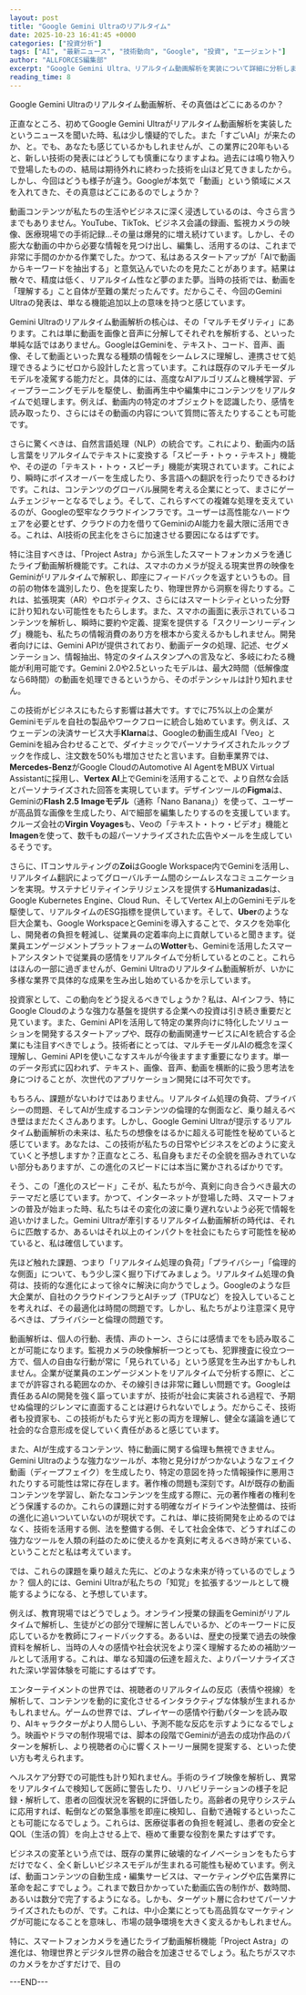 ```yaml
---
layout: post
title: "Google Gemini Ultraのリアルタイム"
date: 2025-10-23 16:41:45 +0000
categories: ["投資分析"]
tags: ["AI", "最新ニュース", "技術動向", "Google", "投資", "エージェント"]
author: "ALLFORCES編集部"
excerpt: "Google Gemini Ultra、リアルタイム動画解析を実装について詳細に分析します。"
reading_time: 8
---
```


Google Gemini Ultraのリアルタイム動画解析、その真価はどこにあるのか？

正直なところ、初めてGoogle Gemini Ultraがリアルタイム動画解析を実装したというニュースを聞いた時、私は少し懐疑的でした。また「すごいAI」が来たのか、と。でも、あなたも感じているかもしれませんが、この業界に20年もいると、新しい技術の発表にはどうしても慎重になりますよね。過去には鳴り物入りで登場したものの、結局は期待外れに終わった技術を山ほど見てきましたから。しかし、今回はどうも様子が違う。Googleが本気で「動画」という領域にメスを入れてきた、その真意はどこにあるのでしょうか？

動画コンテンツが私たちの生活やビジネスに深く浸透しているのは、今さら言うまでもありません。YouTube、TikTok、ビジネス会議の録画、監視カメラの映像、医療現場での手術記録…その量は爆発的に増え続けています。しかし、その膨大な動画の中から必要な情報を見つけ出し、編集し、活用するのは、これまで非常に手間のかかる作業でした。かつて、私はあるスタートアップが「AIで動画からキーワードを抽出する」と意気込んでいたのを見たことがあります。結果は散々で、精度は低く、リアルタイム性など夢のまた夢。当時の技術では、動画を「理解する」こと自体が至難の業だったんです。だからこそ、今回のGemini Ultraの発表は、単なる機能追加以上の意味を持つと感じています。

Gemini Ultraのリアルタイム動画解析の核心は、その「マルチモダリティ」にあります。これは単に動画を画像と音声に分解してそれぞれを解析する、といった単純な話ではありません。GoogleはGeminiを、テキスト、コード、音声、画像、そして動画といった異なる種類の情報をシームレスに理解し、連携させて処理できるようにゼロから設計したと言っています。これは既存のマルチモーダルモデルを凌駕する能力だと。具体的には、高度なAIアルゴリズムと機械学習、ディープラーニングモデルを駆使し、動画再生中や編集中にコンテンツをリアルタイムで処理します。例えば、動画内の特定のオブジェクトを認識したり、感情を読み取ったり、さらにはその動画の内容について質問に答えたりすることも可能です。

さらに驚くべきは、自然言語処理（NLP）の統合です。これにより、動画内の話し言葉をリアルタイムでテキストに変換する「スピーチ・トゥ・テキスト」機能や、その逆の「テキスト・トゥ・スピーチ」機能が実現されています。これにより、瞬時にボイスオーバーを生成したり、多言語への翻訳を行ったりできるわけです。これは、コンテンツのグローバル展開を考える企業にとって、まさにゲームチェンジャーとなるでしょう。そして、これらすべての複雑な処理を支えているのが、Googleの堅牢なクラウドインフラです。ユーザーは高性能なハードウェアを必要とせず、クラウドの力を借りてGeminiのAI能力を最大限に活用できる。これは、AI技術の民主化をさらに加速させる要因になるはずです。

特に注目すべきは、「Project Astra」から派生したスマートフォンカメラを通じたライブ動画解析機能です。これは、スマホのカメラが捉える現実世界の映像をGeminiがリアルタイムで解釈し、即座にフィードバックを返すというもの。目の前の物体を識別したり、色を提案したり、物理世界から洞察を得たりする。これは、拡張現実（AR）やロボティクス、さらにはスマートシティといった分野に計り知れない可能性をもたらします。また、スマホの画面に表示されているコンテンツを解析し、瞬時に要約や定義、提案を提供する「スクリーンリーディング」機能も、私たちの情報消費のあり方を根本から変えるかもしれません。開発者向けには、Gemini APIが提供されており、動画データの処理、記述、セグメンテーション、情報抽出、特定のタイムスタンプへの言及など、多岐にわたる機能が利用可能です。Gemini 2.0や2.5といったモデルは、最大2時間（低解像度なら6時間）の動画を処理できるというから、そのポテンシャルは計り知れません。

この技術がビジネスにもたらす影響は甚大です。すでに75%以上の企業がGeminiモデルを自社の製品やワークフローに統合し始めています。例えば、スウェーデンの決済サービス大手**Klarna**は、Googleの動画生成AI「Veo」とGeminiを組み合わせることで、ダイナミックでパーソナライズされたルックブックを作成し、注文数を50%も増加させたと言います。自動車業界では、**Mercedes-Benz**がGoogle CloudのAutomotive AI AgentをMBUX Virtual Assistantに採用し、**Vertex AI**上でGeminiを活用することで、より自然な会話とパーソナライズされた回答を実現しています。デザインツールの**Figma**は、Geminiの**Flash 2.5 Imageモデル**（通称「Nano Banana」）を使って、ユーザーが高品質な画像を生成したり、AIで細部を編集したりするのを支援しています。クルーズ会社の**Virgin Voyages**も、Veoの「テキスト・トゥ・ビデオ」機能と**Imagen**を使って、数千もの超パーソナライズされた広告やメールを生成しているそうです。

さらに、ITコンサルティングの**Zoi**はGoogle Workspace内でGeminiを活用し、リアルタイム翻訳によってグローバルチーム間のシームレスなコミュニケーションを実現。サステナビリティインテリジェンスを提供する**Humanizadas**は、Google Kubernetes Engine、Cloud Run、そしてVertex AI上のGeminiモデルを駆使して、リアルタイムのESG指標を提供しています。そして、**Uber**のような巨大企業も、Google WorkspaceとGeminiを導入することで、タスクを効率化し、開発者の負担を軽減し、従業員の定着率向上に貢献していると聞きます。従業員エンゲージメントプラットフォームの**Wotter**も、Geminiを活用したスマートアシスタントで従業員の感情をリアルタイムで分析しているとのこと。これらはほんの一部に過ぎませんが、Gemini Ultraのリアルタイム動画解析が、いかに多様な業界で具体的な成果を生み出し始めているかを示しています。

投資家として、この動向をどう捉えるべきでしょうか？私は、AIインフラ、特にGoogle Cloudのような強力な基盤を提供する企業への投資は引き続き重要だと見ています。また、Gemini APIを活用して特定の業界向けに特化したソリューションを開発するスタートアップや、既存の動画関連サービスにAIを統合する企業にも注目すべきでしょう。技術者にとっては、マルチモーダルAIの概念を深く理解し、Gemini APIを使いこなすスキルが今後ますます重要になります。単一のデータ形式に囚われず、テキスト、画像、音声、動画を横断的に扱う思考法を身につけることが、次世代のアプリケーション開発には不可欠です。

もちろん、課題がないわけではありません。リアルタイム処理の負荷、プライバシーの問題、そしてAIが生成するコンテンツの倫理的な側面など、乗り越えるべき壁はまだたくさんあります。しかし、Google Gemini Ultraが提示するリアルタイム動画解析の未来は、私たちの想像をはるかに超える可能性を秘めていると感じています。あなたは、この技術が私たちの日常やビジネスをどのように変えていくと予想しますか？正直なところ、私自身もまだその全貌を掴みきれていない部分もありますが、この進化のスピードには本当に驚かされるばかりです。

そう、この「進化のスピード」こそが、私たちが今、真剣に向き合うべき最大のテーマだと感じています。かつて、インターネットが登場した時、スマートフォンの普及が始まった時、私たちはその変化の波に乗り遅れないよう必死で情報を追いかけました。Gemini Ultraが牽引するリアルタイム動画解析の時代は、それらに匹敵するか、あるいはそれ以上のインパクトを社会にもたらす可能性を秘めていると、私は確信しています。

先ほど触れた課題、つまり「リアルタイム処理の負荷」「プライバシー」「倫理的な側面」について、もう少し深く掘り下げてみましょう。リアルタイム処理の負荷は、技術的な進化によって徐々に解決に向かうでしょう。Googleのような巨大企業が、自社のクラウドインフラとAIチップ（TPUなど）を投入していることを考えれば、その最適化は時間の問題です。しかし、私たちがより注意深く見守るべきは、プライバシーと倫理の問題です。

動画解析は、個人の行動、表情、声のトーン、さらには感情までをも読み取ることが可能になります。監視カメラの映像解析一つとっても、犯罪捜査に役立つ一方で、個人の自由な行動が常に「見られている」という感覚を生み出すかもしれません。企業が従業員のエンゲージメントをリアルタイムで分析する際に、どこまでが許容される範囲なのか、その線引きは非常に難しい問題です。Googleは責任あるAIの開発を強く謳っていますが、技術が社会に実装される過程で、予期せぬ倫理的ジレンマに直面することは避けられないでしょう。だからこそ、技術者も投資家も、この技術がもたらす光と影の両方を理解し、健全な議論を通じて社会的な合意形成を促していく責任があると感じています。

また、AIが生成するコンテンツ、特に動画に関する倫理も無視できません。Gemini Ultraのような強力なツールが、本物と見分けがつかないようなフェイク動画（ディープフェイク）を生成したり、特定の意図を持った情報操作に悪用されたりする可能性は常に存在します。著作権の問題も深刻です。AIが既存の動画コンテンツを学習し、新たなコンテンツを生成する際に、元の著作権者の権利をどう保護するのか。これらの課題に対する明確なガイドラインや法整備は、技術の進化に追いついていないのが現状です。これは、単に技術開発を止めるのではなく、技術を活用する側、法を整備する側、そして社会全体で、どうすればこの強力なツールを人類の利益のために使えるかを真剣に考えるべき時が来ている、ということだと私は考えています。

では、これらの課題を乗り越えた先に、どのような未来が待っているのでしょうか？ 個人的には、Gemini Ultraが私たちの「知覚」を拡張するツールとして機能するようになる、と予想しています。

例えば、教育現場ではどうでしょう。オンライン授業の録画をGeminiがリアルタイムで解析し、生徒がどの部分で理解に苦しんでいるか、どのキーワードに反応しているかを教師にフィードバックする。あるいは、歴史の授業で過去の映像資料を解析し、当時の人々の感情や社会状況をより深く理解するための補助ツールとして活用する。これは、単なる知識の伝達を超えた、よりパーソナライズされた深い学習体験を可能にするはずです。

エンターテイメントの世界では、視聴者のリアルタイムの反応（表情や視線）を解析して、コンテンツを動的に変化させるインタラクティブな体験が生まれるかもしれません。ゲームの世界では、プレイヤーの感情や行動パターンを読み取り、AIキャラクターがより人間らしい、予測不能な反応を示すようになるでしょう。映画やドラマの制作現場では、脚本の段階でGeminiが過去の成功作品のパターンを解析し、より視聴者の心に響くストーリー展開を提案する、といった使い方も考えられます。

ヘルスケア分野での可能性も計り知れません。手術のライブ映像を解析し、異常をリアルタイムで検知して医師に警告したり、リハビリテーションの様子を記録・解析して、患者の回復状況を客観的に評価したり。高齢者の見守りシステムに応用すれば、転倒などの緊急事態を即座に検知し、自動で通報するといったことも可能になるでしょう。これらは、医療従事者の負担を軽減し、患者の安全とQOL（生活の質）を向上させる上で、極めて重要な役割を果たすはずです。

ビジネスの変革という点では、既存の業界に破壊的なイノベーションをもたらすだけでなく、全く新しいビジネスモデルが生まれる可能性も秘めています。例えば、動画コンテンツの自動生成・編集サービスは、マーケティングや広告業界に革命を起こすでしょう。これまで数日かかっていた動画広告の制作が、数時間、あるいは数分で完了するようになる。しかも、ターゲット層に合わせてパーソナライズされたものが、です。これは、中小企業にとっても高品質なマーケティングが可能になることを意味し、市場の競争環境を大きく変えるかもしれません。

特に、スマートフォンカメラを通じたライブ動画解析機能「Project Astra」の進化は、物理世界とデジタル世界の融合を加速させるでしょう。私たちがスマホのカメラをかざすだけで、目の

---END---